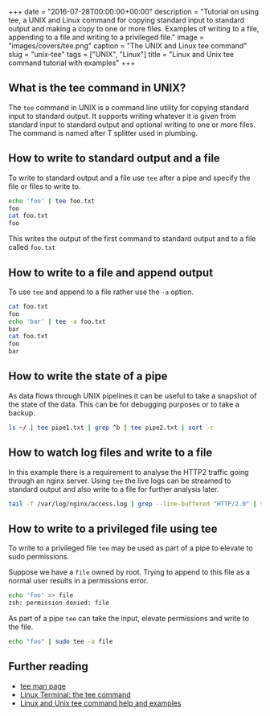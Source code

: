 +++
date = "2016-07-28T00:00:00+00:00"
description = "Tutorial on using tee, a UNIX and Linux command for copying standard input to standard output and making a copy to one or more files. Examples of writing to a file, appending to a file and writing to a privileged file."
image = "images/covers/tee.png"
caption = "The UNIX and Linux tee command"
slug = "unix-tee"
tags = ["UNIX", "Linux"]
title = "Linux and Unix tee command tutorial with examples"
+++

## What is the tee command in UNIX?

The `tee` command in UNIX is a command line utility for copying standard input
to standard output. It supports writing whatever it is given from standard input
to standard output and optional writing to one or more files. The command is
named after T splitter used in plumbing.

## How to write to standard output and a file

To write to standard output and a file use `tee` after a pipe and specify the
file or files to write to.

```sh
echo 'foo' | tee foo.txt
foo
cat foo.txt
foo
```

This writes the output of the first command to standard output and to a file
called `foo.txt`

## How to write to a file and append output

To use `tee` and append to a file rather use the `-a` option.

```sh
cat foo.txt
foo
echo 'bar' | tee -a foo.txt
bar
cat foo.txt
foo
bar
```

## How to write the state of a pipe

As data flows through UNIX pipelines it can be useful to take a snapshot of the
state of the data. This can be for debugging purposes or to take a backup.

```sh
ls ~/ | tee pipe1.txt | grep ^b | tee pipe2.txt | sort -r
```

## How to watch log files and write to a file

In this example there is a requirement to analyse the HTTP2 traffic going
through an nginx server. Using `tee` the live logs can be streamed to standard
output and also write to a file for further analysis later.

```sh
tail -f /var/log/nginx/access.log | grep --line-buffered "HTTP/2.0" | tee -a http2.log
```

## How to write to a privileged file using tee

To write to a privileged file `tee` may be used as part of a pipe to elevate to
sudo permissions.

Suppose we have a `file` owned by root. Trying to append to this file as a
normal user results in a permissions error.

```sh
echo 'foo' >> file
zsh: permission denied: file
```

As part of a pipe `tee` can take the input, elevate permissions and write to the
file.

```sh
echo "foo" | sudo tee -a file
```

## Further reading

- [tee man page][1]
- [Linux Terminal: the tee command][2]
- [Linux and Unix tee command help and examples][3]

[1]: http://man7.org/linux/man-pages/man1/tee.1.html
[2]: https://linuxaria.com/pills/linux-terminal-the-tee-command
[3]: http://www.computerhope.com/unix/utee.htm
[4]: /images/articles/tee.png
